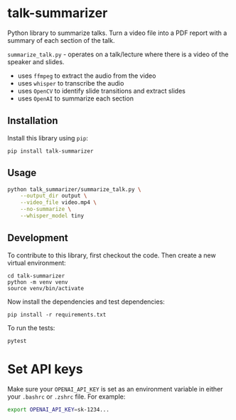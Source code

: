 # talk-summarizer

Python library to summarize talks. Turn a video file into a PDF report with a summary of each section of the talk.

`summarize_talk.py` - operates on a talk/lecture where there is a video of the speaker and slides. 

- uses `ffmpeg` to extract the audio from the video
- uses `whisper` to transcribe the audio
- uses `OpenCV` to identify slide transitions and extract slides
- uses `OpenAI` to summarize each section

## Installation

Install this library using `pip`:

    pip install talk-summarizer

## Usage

```bash
python talk_summarizer/summarize_talk.py \
    --output_dir output \
    --video_file video.mp4 \
    --no-summarize \
    --whisper_model tiny
```

## Development

To contribute to this library, first checkout the code. Then create a new virtual environment:

    cd talk-summarizer
    python -m venv venv
    source venv/bin/activate

Now install the dependencies and test dependencies:

    pip install -r requirements.txt

To run the tests:

    pytest

# Set API keys

Make sure your `OPENAI_API_KEY` is set as an environment variable in either your `.bashrc` or `.zshrc` file. For example:

```bash
export OPENAI_API_KEY=sk-1234...
```
